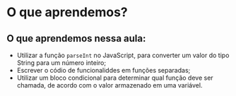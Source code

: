 # O que aprendemos?

## O que aprendemos nessa aula:

- Utilizar a função `parseInt` no JavaScript, para converter um valor do tipo String para um número inteiro;
- Escrever o códio de funcionaliddes em funções separadas;
- Utilizar um bloco condicional para determinar qual função deve ser chamada, de acordo com o valor armazenado em uma variável.